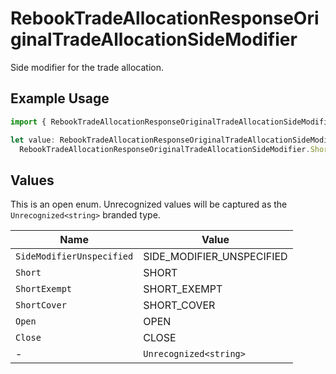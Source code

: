 # RebookTradeAllocationResponseOriginalTradeAllocationSideModifier

Side modifier for the trade allocation.

## Example Usage

```typescript
import { RebookTradeAllocationResponseOriginalTradeAllocationSideModifier } from "@apexfintechsolutions/ascend-sdk/models/components";

let value: RebookTradeAllocationResponseOriginalTradeAllocationSideModifier =
  RebookTradeAllocationResponseOriginalTradeAllocationSideModifier.Short;
```

## Values

This is an open enum. Unrecognized values will be captured as the `Unrecognized<string>` branded type.

| Name                      | Value                     |
| ------------------------- | ------------------------- |
| `SideModifierUnspecified` | SIDE_MODIFIER_UNSPECIFIED |
| `Short`                   | SHORT                     |
| `ShortExempt`             | SHORT_EXEMPT              |
| `ShortCover`              | SHORT_COVER               |
| `Open`                    | OPEN                      |
| `Close`                   | CLOSE                     |
| -                         | `Unrecognized<string>`    |